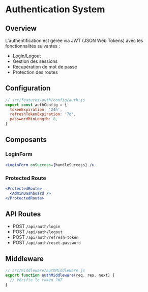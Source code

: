 # Authentication System

## Overview

L'authentification est gérée via JWT (JSON Web Tokens) avec les fonctionnalités suivantes :

- Login/Logout
- Gestion des sessions
- Récupération de mot de passe
- Protection des routes

## Configuration

```js
// src/features/auth/config/auth.js
export const authConfig = {
  tokenExpiration: '24h',
  refreshTokenExpiration: '7d',
  passwordMinLength: 8,
}
```

## Composants

### LoginForm
```jsx
<LoginForm onSuccess={handleSuccess} />
```

### Protected Route
```jsx
<ProtectedRoute>
  <AdminDashboard />
</ProtectedRoute>
```

## API Routes

- POST `/api/auth/login`
- POST `/api/auth/logout`
- POST `/api/auth/refresh-token`
- POST `/api/auth/reset-password`

## Middleware

```js
// src/middleware/authMiddleware.js
export function authMiddleware(req, res, next) {
  // Vérifie le token JWT
}
```
